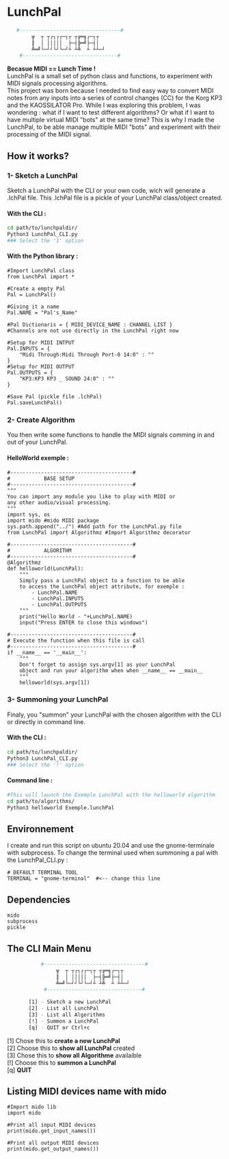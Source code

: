 # LunchPal
```bash
   #---------------------------------#
        ╦  ┬ ┬┌┐┌┌─┐┬ ┬╔═╗┌─┐┬  
        ║  │ │││││  ├─┤╠═╝├─┤│  
        ╩═╝└─┘┘└┘└─┘┴ ┴╩  ┴ ┴┴─┘               
    #-------------------------------#
```
**Becasue MIDI == Lunch Time !**  
LunchPal is a small set of python class and functions, to experiment with MIDI signals processing algorithms.  
This project was born because I needed to find easy way to convert MIDI notes from any inputs into a series of control changes (CC) for the Korg KP3 and the KAOSSILATOR Pro. While I was exploring this problem, I was wondering : what if I want to test different algorithms? Or what if I want to have multiple virtual MIDI "bots" at the same time? This is why I made the LunchPal, to be able manage multiple MIDI "bots" and experiment with their processing of the MIDI signal.

## How it works?
### 1- Sketch a LunchPal 
Sketch a LunchPal with the CLI or your own code, wich will generate a .lchPal file. This .lchPal file is a pickle of your LunchPal class/object created.  
#### With the CLI : 
```bash
cd path/to/lunchpaldir/
Python3 LunchPal_CLI.py
### Select the '1' option
```
#### With the Python library : 
```Python3
#Import LunchPal class
from LunchPal import *

#Create a empty Pal
Pal = LunchPal()

#Giving it a name
Pal.NAME = "Pal's_Name"

#Pal Dictionaris = { MIDI_DEVICE_NAME : CHANNEL LIST }
#Channels are not use directly in the LunchPal right now

#Setup for MIDI INTPUT
Pal.INPUTS = {
    "Midi Through:Midi Through Port-0 14:0" : ""
}
#Setup for MIDI OUTPUT
Pal.OUTPUTS = {
    "KP3:KP3 KP3 _ SOUND 24:0" : ""
}

#Save Pal (pickle file .lchPal)
Pal.saveLunchPal()
```
### 2- Create Algorithm
You then write some functions to handle the MIDI signals comming in and out of your LunchPal.  
#### HelloWorld exemple :
```Python3
#----------------------------------------#
#           BASE SETUP
#----------------------------------------#
"""
You can import any module you like to play with MIDI or
any other audio/visual processing.
"""
import sys, os
import mido #mido MIDI package
sys.path.append("../") #Add path for the LunchPal.py file
from LunchPal import Algorithmz #Import Algorithmz decorator

#----------------------------------------#
#           ALGORITHM
#----------------------------------------#
@Algorithmz
def helloworld(LunchPal):
    """
    Simply pass a LunchPal object to a function to be able
    to access the LunchPal object attribute, for exemple :
        - LunchPal.NAME
        - LunchPal.INPUTS
        - LunchPal.OUTPUTS
    """
    print("Hello World - "+LunchPal.NAME)
    input("Press ENTER to close this windows")

#----------------------------------------#
# Execute the function when this file is call
#----------------------------------------#
if __name__ == '__main__':
    """
    Don't forget to assign sys.argv[1] as your LunchPal
    object and run your algorithm when when __name__ == __main__
    """
    helloworld(sys.argv[1])
```
### 3- Summoning your LunchPal
Finaly, you "summon" your LunchPal with the chosen algorithm with the CLI or directly in command line.  
#### With the CLI : 
```bash
cd path/to/lunchpaldir/
Python3 LunchPal_CLI.py
### Select the '!' option
```
#### Command line : 
```bash
#This will launch the Exemple LunchPal with the helloworld algorithm
cd path/to/algorithms/
Python3 helloworld Exemple.lunchPal
```


## Environnement
I create and run this script on ubuntu 20.04 and use the gnome-terminale with subprocess. To change the terminal used when summoning a pal with the LunchPal_CLI.py : 
```Python3
# DEFAULT TERMINAL TOOL
TERMINAL = "gnome-terminal"  #<-- change this line
```

## Dependencies
```Python3
mido
subprocess
pickle
```

## The CLI Main Menu
```bash
           #---------------------------------#
                ╦  ┬ ┬┌┐┌┌─┐┬ ┬╔═╗┌─┐┬  
                ║  │ │││││  ├─┤╠═╝├─┤│  
                ╩═╝└─┘┘└┘└─┘┴ ┴╩  ┴ ┴┴─┘               
            #-------------------------------#

       [1] - Sketch a new LunchPal
       [2] - List all LunchPal 
       [3] - List all Algorithms
       [!] - Summon a LunchPal
       [q] - QUIT or Ctrl+c

```
[1] Chose this to **create a new LunchPal**  
[2] Choose this to **show all LunchPal** created  
[3] Chose this to **show all Algorithme** availaible  
[!] Choose this to **summon a LunchPal**  
[q] **QUIT** 

## Listing MIDI devices name with mido
```Python3
#Import mido lib
import mido

#Print all input MIDI devices
print(mido.get_input_names())

#Print all output MIDI devices
print(mido.get_output_names())
```
